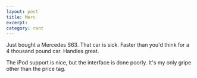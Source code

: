```yaml
---
layout: post
title: Merc
excerpt: 
category: rant
---
```

Just bought a Mercedes S63. That car is sick.  Faster than you'd think for a 4 thousand pound car.  Handles great.

The iPod support is nice, but the interface is done poorly.  It's my only gripe other than the price tag.	